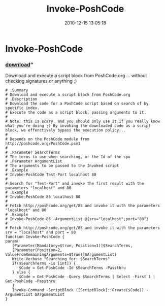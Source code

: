 ﻿---
pid:            2408
parent:         0
children:       
poster:         Joel Bennett
title:          Invoke-PoshCode
date:           2010-12-15 13:05:18
format:         posh
---

# Invoke-PoshCode

### [download](2408.ps1)"

Download and execute a script block from PoshCode.org ... without checking signatures or anything ;)

```posh
# .Summary
# Download and execute a script block from PoshCode.org
# .Description
# Download the code for a PoshCode script based on search of by specific index.
# Execute the code as a script block, passing arguments to it.
#
# Note: this is scary, and you should only use it if you really know what you're doing ;) By invoking the downloaded code as a script block, we effenctively bypass the execution policy...
#
# Depends on the PoshCode module from http://poshcode.org/PoshCode.psm1
#
# .Parameter SearchTerms
# The terms to use when searching, or the Id of the spu
# .Parameter ArgumentList
# The arguments to be passed to the Invoked script
# .Example
# Invoke-PoshCode Test-Port localhost 80
#
# Search for "Test-Port" and invoke the first result with the parameters "localhost" and 80
# .Example
# Invoke-PoshCode 85 localhost 80
#
# Fetch http://poshcode.org/get/85 and invoke it with the parameters "localhost" and 80
# .Example
# Invoke-PoshCode 85 -ArgumentList @{srv="localhost";port="80"}
#
# Fetch http://poshcode.org/get/85 and invoke it with the parameters srv = "localhost" and port = 80
function Invoke-PoshCode {
param(
   [Parameter(Mandatory=$true, Position=1)]$SearchTerms, 
   [Parameter(Position=2, ValueFromRemainingArguments=$true)]$ArgumentList)
   Write-Verbose "Searching for: $SearchTerms"
   if($SearchTerms -is [int]) {
      $Code = Get-PoshCode -Id $SearchTerms -Passthru
   } else {
      $Code = Get-PoshCode -Query $SearchTerms | Select -First 1 | Get-PoshCode -Passthru
   } 
   Invoke-Command -ScriptBlock ([ScriptBlock]::Create($Code)) -ArgumentList $ArgumentList
}
```
